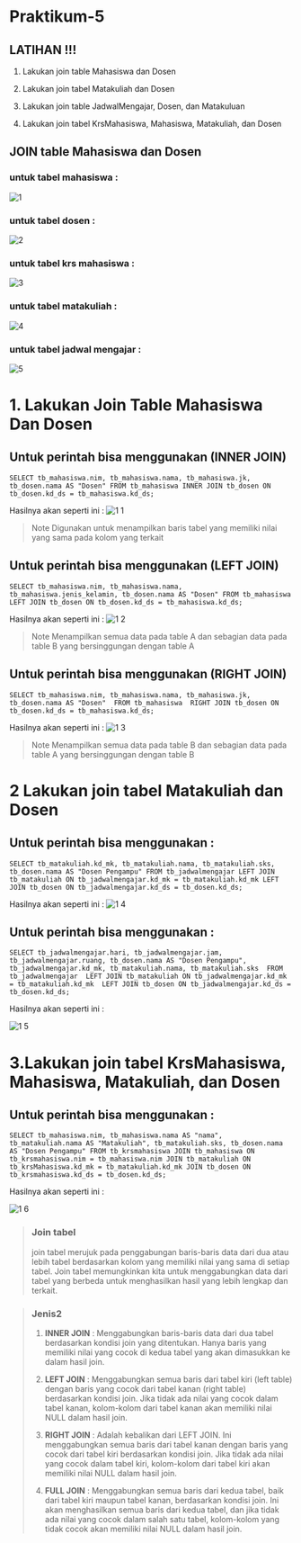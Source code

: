 # Praktikum-5

## LATIHAN !!!

1. Lakukan join table Mahasiswa dan Dosen

2. Lakukan join tabel Matakuliah dan Dosen
   
3. Lakukan join table JadwalMengajar, Dosen, dan Matakuluan
   
4. Lakukan join tabel KrsMahasiswa, Mahasiswa, Matakuliah, dan Dosen

## JOIN table Mahasiswa dan Dosen

### untuk tabel mahasiswa :
![1](https://github.com/Berrrnattttt/Ferry_Bernat-5/assets/170847626/7ba1deeb-b989-472b-b8ea-9e8d31c9c727)

### untuk tabel dosen :
![2](https://github.com/Berrrnattttt/Ferry_Bernat-5/assets/170847626/fefeb17c-ead7-42ca-b370-45ac7f190e26)

### untuk tabel krs mahasiswa :
![3](https://github.com/Berrrnattttt/Ferry_Bernat-5/assets/170847626/a61687b0-2b2d-496e-ac05-d76cc260393a)

### untuk tabel matakuliah :
![4](https://github.com/Berrrnattttt/Ferry_Bernat-5/assets/170847626/122c15ca-1d4f-4ada-a75d-3853fb30dbc0)

### untuk tabel jadwal mengajar :
![5](https://github.com/Berrrnattttt/Ferry_Bernat-5/assets/170847626/bcd93936-49da-419d-8e3d-bcf543a91f68)

# 1. Lakukan Join Table Mahasiswa Dan Dosen

## Untuk perintah bisa menggunakan (INNER JOIN)

`SELECT tb_mahasiswa.nim, tb_mahasiswa.nama, tb_mahasiswa.jk, tb_dosen.nama AS "Dosen" FROM tb_mahasiswa INNER JOIN tb_dosen ON tb_dosen.kd_ds = tb_mahasiswa.kd_ds;`

Hasilnya akan seperti ini :
![1 1](https://github.com/Berrrnattttt/Ferry_Bernat-5/assets/170847626/28cd5990-e07e-4156-8bf4-d45d40b95c5f)

> Note Digunakan untuk menampilkan baris tabel yang memiliki nilai yang sama pada kolom yang terkait

## Untuk perintah bisa menggunakan (LEFT JOIN)

`SELECT tb_mahasiswa.nim, tb_mahasiswa.nama, tb_mahasiswa.jenis_kelamin, tb_dosen.nama AS "Dosen"
FROM tb_mahasiswa LEFT JOIN tb_dosen ON tb_dosen.kd_ds = tb_mahasiswa.kd_ds;`

Hasilnya akan seperti ini :
![1 2](https://github.com/Berrrnattttt/Ferry_Bernat-5/assets/170847626/41c55ca1-b1dd-49ba-bf0b-b86edfbb9276)

> Note Menampilkan semua data pada table A dan sebagian data pada table B yang bersinggungan dengan table A

## Untuk perintah bisa menggunakan (RIGHT JOIN)

`SELECT tb_mahasiswa.nim, tb_mahasiswa.nama, tb_mahasiswa.jk, tb_dosen.nama AS "Dosen" 
FROM tb_mahasiswa 
RIGHT JOIN tb_dosen ON tb_dosen.kd_ds = tb_mahasiswa.kd_ds;`

Hasilnya akan seperti ini :
![1 3](https://github.com/Berrrnattttt/Ferry_Bernat-5/assets/170847626/d6613b58-4553-4798-bd79-ba8a32763556)

> Note Menampilkan semua data pada table B dan sebagian data pada table A yang bersinggungan dengan table B

# 2 Lakukan join tabel Matakuliah dan Dosen #

## Untuk perintah bisa menggunakan :

`SELECT tb_matakuliah.kd_mk, tb_matakuliah.nama, tb_matakuliah.sks, tb_dosen.nama AS "Dosen Pengampu"
FROM tb_jadwalmengajar
LEFT JOIN tb_matakuliah ON tb_jadwalmengajar.kd_mk = tb_matakuliah.kd_mk
LEFT JOIN tb_dosen ON tb_jadwalmengajar.kd_ds = tb_dosen.kd_ds;`

Hasilnya akan seperti ini :
![1 4](https://github.com/Berrrnattttt/Ferry_Bernat-5/assets/170847626/f292b360-a5a7-4e3f-98cd-5416f4584a3e)

## Untuk perintah bisa menggunakan :

`SELECT tb_jadwalmengajar.hari, tb_jadwalmengajar.jam, tb_jadwalmengajar.ruang, tb_dosen.nama AS "Dosen Pengampu", tb_jadwalmengajar.kd_mk, tb_matakuliah.nama, tb_matakuliah.sks 
FROM tb_jadwalmengajar 
LEFT JOIN tb_matakuliah ON tb_jadwalmengajar.kd_mk = tb_matakuliah.kd_mk 
LEFT JOIN tb_dosen ON tb_jadwalmengajar.kd_ds = tb_dosen.kd_ds;`

Hasilnya akan seperti ini :

![1 5](https://github.com/Berrrnattttt/Ferry_Bernat-5/assets/170847626/c36b1f01-f552-4745-9858-abb88cc13549)

# 3.Lakukan join tabel KrsMahasiswa, Mahasiswa, Matakuliah, dan Dosen #

## Untuk perintah bisa menggunakan :

`SELECT tb_mahasiswa.nim, tb_mahasiswa.nama AS "nama", tb_matakuliah.nama AS "Matakuliah", tb_matakuliah.sks, tb_dosen.nama AS "Dosen Pengampu"
FROM tb_krsmahasiswa
JOIN tb_mahasiswa ON tb_krsmahasiswa.nim = tb_mahasiswa.nim
JOIN tb_matakuliah ON tb_krsMahasiswa.kd_mk = tb_matakuliah.kd_mk
JOIN tb_dosen ON tb_krsmahasiswa.kd_ds = tb_dosen.kd_ds;`

Hasilnya akan seperti ini :

![1 6](https://github.com/Berrrnattttt/Ferry_Bernat-5/assets/170847626/ed28c222-cfb6-4aba-aef0-7c397408a8be)


> ### Join tabel
>  join tabel merujuk pada penggabungan baris-baris data dari dua atau lebih tabel berdasarkan kolom yang memiliki nilai yang sama di setiap tabel. Join tabel memungkinkan kita untuk menggabungkan data dari tabel yang berbeda untuk menghasilkan hasil yang lebih lengkap dan terkait.

> ### Jenis2
> 1. **INNER JOIN** : Menggabungkan baris-baris data dari dua tabel berdasarkan kondisi join yang ditentukan. Hanya baris yang memiliki nilai yang cocok di kedua tabel yang akan dimasukkan ke dalam hasil join.
>
> 2. **LEFT JOIN** : Menggabungkan semua baris dari tabel kiri (left table) dengan baris yang cocok dari tabel kanan (right table) berdasarkan kondisi join. Jika tidak ada nilai yang cocok dalam tabel kanan, kolom-kolom dari tabel kanan akan memiliki nilai NULL dalam hasil join.
>
> 3. **RIGHT JOIN** : Adalah kebalikan dari LEFT JOIN. Ini menggabungkan semua baris dari tabel kanan dengan baris yang cocok dari tabel kiri berdasarkan kondisi join. Jika tidak ada nilai yang cocok dalam tabel kiri, kolom-kolom dari tabel kiri akan memiliki nilai NULL dalam hasil join.
>
> 4. **FULL JOIN** : Menggabungkan semua baris dari kedua tabel, baik dari tabel kiri maupun tabel kanan, berdasarkan kondisi join. Ini akan menghasilkan semua baris dari kedua tabel, dan jika tidak ada nilai yang cocok dalam salah satu tabel, kolom-kolom yang tidak cocok akan memiliki nilai NULL dalam hasil join.
